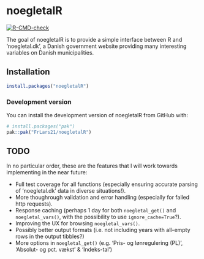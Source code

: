 
<!-- README.md is generated from README.Rmd. Please edit that file -->

# noegletalR

<!-- badges: start -->

[![R-CMD-check](https://github.com/FrLars21/noegletalR/actions/workflows/R-CMD-check.yaml/badge.svg)](https://github.com/FrLars21/noegletalR/actions/workflows/R-CMD-check.yaml)
<!-- badges: end -->

The goal of noegletalR is to provide a simple interface between R and
‘noegletal.dk’, a Danish government website providing many interesting
variables on Danish municipalities.

## Installation

``` r
install.packages("noegletalR")
```

### Development version

You can install the development version of noegletalR from GitHub with:

``` r
# install.packages("pak")
pak::pak("FrLars21/noegletalR")
```

## TODO

In no particular order, these are the features that I will work towards
implementing in the near future:

- Full test coverage for all functions (especially ensuring accurate
  parsing of ‘noegletal.dk’ data in diverse situations!).
- More thoughrough validation and error handling (especially for failed
  http requests).
- Response caching (perhaps 1 day for both `noegletal_get()` and
  `noegletal_vars()`, with the possibility to use `ignore_cache=True`?).
- Improving the UX for browsing `noegletal_vars()`.
- Possibly better output formats (i.e. not including years with
  all-empty rows in the output tibbles?)
- More options in `noegletal_get()` (e.g. ‘Pris- og lønregulering (PL)’,
  ‘Absolut- og pct. vækst’ & ‘Indeks-tal’)

